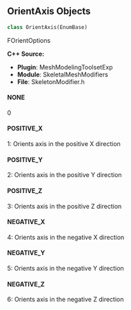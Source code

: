 ## OrientAxis Objects

```python
class OrientAxis(EnumBase)
```

FOrientOptions

**C++ Source:**

- **Plugin**: MeshModelingToolsetExp
- **Module**: SkeletalMeshModifiers
- **File**: SkeletonModifier.h

<a id="unreal.OrientAxis.NONE"></a>

#### NONE

0

<a id="unreal.OrientAxis.POSITIVE_X"></a>

#### POSITIVE_X

1: Orients axis in the positive X direction

<a id="unreal.OrientAxis.POSITIVE_Y"></a>

#### POSITIVE_Y

2: Orients axis in the positive Y direction

<a id="unreal.OrientAxis.POSITIVE_Z"></a>

#### POSITIVE_Z

3: Orients axis in the positive Z direction

<a id="unreal.OrientAxis.NEGATIVE_X"></a>

#### NEGATIVE_X

4: Orients axis in the negative X direction

<a id="unreal.OrientAxis.NEGATIVE_Y"></a>

#### NEGATIVE_Y

5: Orients axis in the negative Y direction

<a id="unreal.OrientAxis.NEGATIVE_Z"></a>

#### NEGATIVE_Z

6: Orients axis in the negative Z direction

<a id="unreal.InputResourceName"></a>
